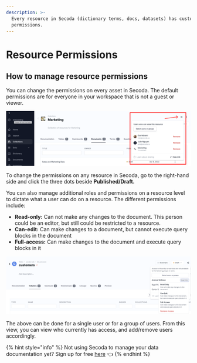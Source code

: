 ```yaml
---
description: >-
  Every resource in Secoda (dictionary terms, docs, datasets) has customizable
  permissions.
---
```


# Resource Permissions

## **How to manage resource permissions** <a href="#h_3a4bfd6458" id="h_3a4bfd6458"></a>

You can change the permissions on every asset in Secoda. The default permissions are for everyone in your workspace that is not a guest or viewer.&#x20;

![](<../.gitbook/assets/Group 597.png>)

To change the permissions on any resource in Secoda, go to the right-hand side and click the three dots beside **Published/Draft.**&#x20;

You can also manage additional roles and permissions on a resource level to dictate what a user can do on a resource. The different permissions include:

* **Read-only:** Can not make any changes to the document. This person could be an editor, but still could be restricted to a resource.
* **Can-edit:** Can make changes to a document, but cannot execute query blocks in the document
* **Full-access:** Can make changes to the document and execute query blocks in it

![](<../.gitbook/assets/Screen Shot 2022-06-13 at 12.14.10 PM.png>)



The above can be done for a single user or for a group of users. From this view, you can view who currently has access, and add/remove users accordingly.&#x20;

{% hint style="info" %}
Not using Secoda to manage your data documentation yet? Sign up for free [here](https://app.secoda.co/auth/realms/master/protocol/openid-connect/registrations?clie\[%E2%80%A6]openid%20email\&redirect\_uri=https://app.secoda.co\&kc\_locale=en) 👈
{% endhint %}

